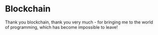 # Blockchain
Thank you blockchain, thank you very much - for bringing me to the world of programming, which has become impossible to leave!
